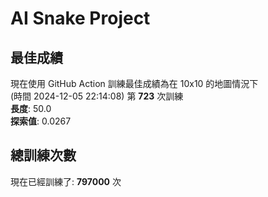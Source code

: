 
# AI Snake Project

## **最佳成績**




















































































































現在使用 GitHub Action 訓練最佳成績為在 10x10 的地圖情況下  
(時間 2024-12-05 22:14:08) 第 **723** 次訓練  
**長度**: 50.0  
**探索值**: 0.0267









































































































































































































































## 總訓練次數
現在已經訓練了: **797000** 次
